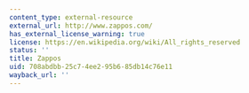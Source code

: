 ```yaml
---
content_type: external-resource
external_url: http://www.zappos.com/
has_external_license_warning: true
license: https://en.wikipedia.org/wiki/All_rights_reserved
status: ''
title: Zappos
uid: 708abdbb-25c7-4ee2-95b6-85db14c76e11
wayback_url: ''
---
```

